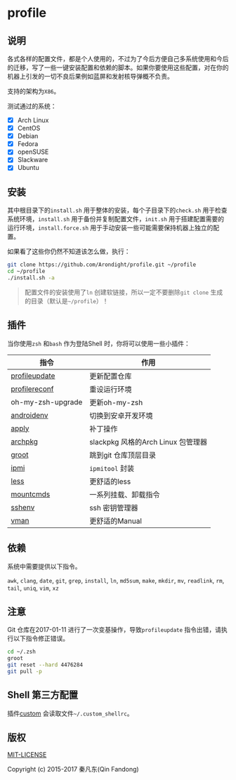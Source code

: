 # profile

## 说明

各式各样的配置文件，都是个人使用的，不过为了今后方便自己多系统使用和今后的迁移，写了一些一键安装配置和依赖的脚本。如果你要使用这些配置，对在你的机器上引发的一切不良后果例如蓝屏和发射核导弹概不负责。

支持的架构为`X86`。

测试通过的系统：

- [x] Arch Linux
- [x] CentOS
- [x] Debian
- [x] Fedora
- [x] openSUSE
- [x] Slackware
- [x] Ubuntu

## 安装

其中根目录下的`install.sh` 用于整体的安装，每个子目录下的`check.sh` 用于检查系统环境，`install.sh` 用于备份并复制配置文件，`init.sh` 用于搭建配置需要的运行环境，`install.force.sh` 用于手动安装一些可能需要保持机器上独立的配置。

如果看了这些你仍然不知道该怎么做，执行：

```bash
git clone https://github.com/Arondight/profile.git ~/profile
cd ~/profile
./install.sh -a
```

> 配置文件的安装使用了`ln` 创建软链接，所以一定不要删除`git clone` 生成的目录（默认是`~/profile`）！

## 插件

当你使用`zsh` 和`bash` 作为登陆Shell 时，你将可以使用一些小插件：

| 指令 | 作用 |
| --- | --- |
| [profileupdate](zsh/.zsh/profileutils) | 更新配置仓库 |
| [profilereconf](zsh/.zsh/profileutils) | 重设运行环境 |
| oh-my-zsh-upgrade | 更新oh-my-zsh |
| [androidenv](zsh/.zsh/androidenv) | 切换到安卓开发环境 |
| [apply](zsh/.zsh/apply) | 补丁操作 |
| [archpkg](zsh/.zsh/archpkg) | slackpkg 风格的Arch Linux 包管理器 |
| [groot](zsh/.zsh/groot) | 跳到git 仓库顶层目录 |
| [ipmi](zsh/.zsh/ipmi) | `ipmitool` 封装 |
| [less](zsh/.zsh/less) | 更舒适的less |
| [mountcmds](zsh/.zsh/mountcmds) | 一系列挂载、卸载指令 |
| [sshenv](zsh/.zsh/sshenv) | ssh 密钥管理器 |
| [vman](zsh/.zsh/vman) | 更舒适的Manual |

## 依赖

系统中需要提供以下指令。

`awk`, `clang`, `date`, `git`, `grep`, `install`, `ln`, `md5sum`, `make`, `mkdir`, `mv`, `readlink`, `rm`, `tail`, `uniq`, `vim`, `xz`

## 注意

Git 仓库在2017-01-11 进行了一次变基操作，导致`profileupdate` 指令出错，请执行以下指令修正错误。

```bash
cd ~/.zsh
groot
git reset --hard 4476284
git pull -p
```

## Shell 第三方配置

插件[custom](zsh/.zsh/custom) 会读取文件`~/.custom_shellrc`。

## 版权

[MIT-LICENSE](LICENSE)

Copyright (c) 2015-2017 秦凡东(Qin Fandong)

